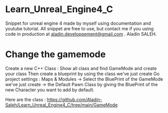 # Learn_Unreal_Engine4_C
Snippet for unreal engine 4 made by myself using documentation and youtube tutorial.
All snippet are free to use, but contact me if you using code in production at aladin.developpement@gmail.com .
Aladin SALEH.



# Change the gamemode

Create a new C++ Class :
Show all class and find GameMode and create your class
Then create a blueprint by using the class we've just create 
Go project settings : Maps & Modules -> Select the BluePrint of the GameMode we've just create -> the Default Pawn Class by giving the BluePrint of the new Character you want to add by default.

Here are the class : https://github.com/Aladin-Saleh/Learn_Unreal_Engine4_C/tree/main/GameMode
